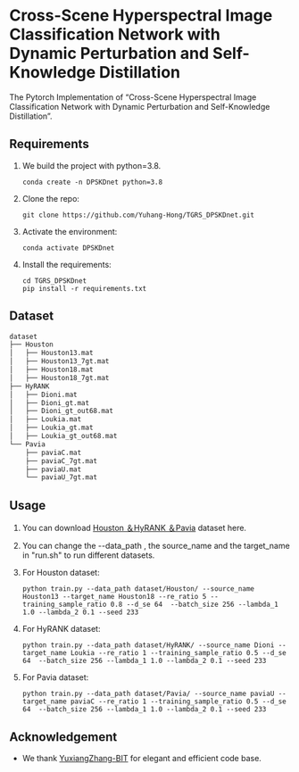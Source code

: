 # Cross-Scene Hyperspectral Image Classification Network with Dynamic Perturbation and Self-Knowledge Distillation

The Pytorch Implementation of “Cross-Scene Hyperspectral Image Classification Network with Dynamic Perturbation and Self-Knowledge Distillation”.

## Requirements

1. We build the project with python=3.8.

   ```shell
   conda create -n DPSKDnet python=3.8
   ```

2. Clone the repo:

   ```shell
   git clone https://github.com/Yuhang-Hong/TGRS_DPSKDnet.git
   ```

3. Activate the environment:

   ```shell
   conda activate DPSKDnet
   ```

4. Install the requirements:

   ```shell
   cd TGRS_DPSKDnet
   pip install -r requirements.txt
   ```

## Dataset

```python
dataset
├── Houston
│   ├── Houston13.mat
│   ├── Houston13_7gt.mat
│   ├── Houston18.mat
│   ├── Houston18_7gt.mat
├── HyRANK
│   ├── Dioni.mat
│   ├── Dioni_gt.mat
│   ├── Dioni_gt_out68.mat
│   ├── Loukia.mat
│   ├── Loukia_gt.mat
│   ├── Loukia_gt_out68.mat
└── Pavia
    ├── paviaC.mat
    ├── paviaC_7gt.mat
    ├── paviaU.mat
    └── paviaU_7gt.mat
```

## Usage

1. You can download [Houston ＆HyRANK ＆Pavia](https://github.com/YuxiangZhang-BIT/Data-CSHSI) dataset here. 

2. You can change the --data_path , the source_name and the target_name in "run.sh" to run different datasets.

3. For Houston dataset:

   ```shell
   python train.py --data_path dataset/Houston/ --source_name Houston13 --target_name Houston18 --re_ratio 5 --training_sample_ratio 0.8 --d_se 64  --batch_size 256 --lambda_1 1.0 --lambda_2 0.1 --seed 233
   ```

4. For HyRANK dataset:

   ```shell
   python train.py --data_path dataset/HyRANK/ --source_name Dioni --target_name Loukia --re_ratio 1 --training_sample_ratio 0.5 --d_se 64  --batch_size 256 --lambda_1 1.0 --lambda_2 0.1 --seed 233
   ```

5. For Pavia dataset:

   ```shell
   python train.py --data_path dataset/Pavia/ --source_name paviaU --target_name paviaC --re_ratio 1 --training_sample_ratio 0.5 --d_se 64  --batch_size 256 --lambda_1 1.0 --lambda_2 0.1 --seed 233
   ```

## Acknowledgement

- We thank [YuxiangZhang-BIT](https://github.com/YuxiangZhang-BIT) for elegant and efficient code base.
